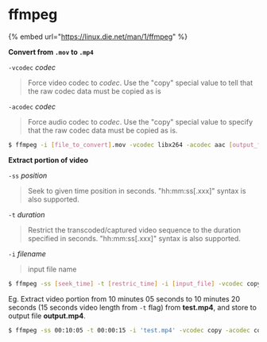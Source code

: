 # ffmpeg

{% embed url="https://linux.die.net/man/1/ffmpeg" %}



**Convert from `.mov` to `.mp4`**

`-vcodec` _codec_

> Force video codec to _codec_. Use the "copy" special value to tell that the raw codec data must be copied as is

`-acodec` _codec_

> Force audio codec to _codec_. Use the "copy" special value to specify that the raw codec data must be copied as is.

```bash
$ ffmpeg -i [file_to_convert].mov -vcodec libx264 -acodec aac [output_file_name].mp4
```



**Extract portion of  video**

`-ss` _position_

> Seek to given time position in seconds. "hh:mm:ss\[.xxx]" syntax is also supported.

`-t` _duration_

> Restrict the transcoded/captured video sequence to the duration specified in seconds. "hh:mm:ss\[.xxx]" syntax is also supported.

`-i` _filename_

> input file name

```bash
$ ffmpeg -ss [seek_time] -t [restric_time] -i [input_file] -vcodec copy -acodec copy [output_file]
```

Eg. Extract video portion from 10 minutes 05 seconds to 10 minutes 20 seconds (15 seconds video length from `-t` flag) from **test.mp4**, and store to output file **output.mp4**.

```bash
$ ffmpeg -ss 00:10:05 -t 00:00:15 -i 'test.mp4' -vcodec copy -acodec copy output.mp4
```
